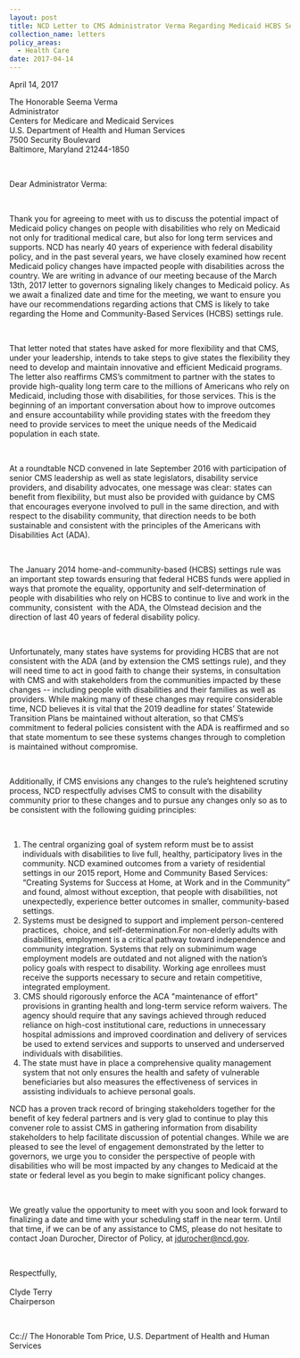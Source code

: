 ```yaml
---
layout: post
title: NCD Letter to CMS Administrator Verma Regarding Medicaid HCBS Settings Rule
collection_name: letters
policy_areas:
  - Health Care
date: 2017-04-14
---
```

April 14, 2017

The Honorable Seema Verma\
Administrator\
Centers for Medicare and Medicaid Services\
U.S. Department of Health and Human Services\
7500 Security Boulevard\
Baltimore, Maryland 21244-1850

 

Dear Administrator Verma:

 

Thank you for agreeing to meet with us to discuss the potential impact of Medicaid policy changes on people with disabilities who rely on Medicaid not only for traditional medical care, but also for long term services and supports. NCD has nearly 40 years of experience with federal disability policy, and in the past several years, we have closely examined how recent Medicaid policy changes have impacted people with disabilities across the country. We are writing in advance of our meeting because of the March 13th, 2017 letter to governors signaling likely changes to Medicaid policy. As we await a finalized date and time for the meeting, we want to ensure you have our recommendations regarding actions that CMS is likely to take regarding the Home and Community-Based Services (HCBS) settings rule. 

 

That letter noted that states have asked for more flexibility and that CMS, under your leadership, intends to take steps to give states the flexibility they need to develop and maintain innovative and efficient Medicaid programs. The letter also reaffirms CMS’s commitment to partner with the states to provide high-quality long term care to the millions of Americans who rely on Medicaid, including those with disabilities, for those services. This is the beginning of an important conversation about how to improve outcomes and ensure accountability while providing states with the freedom they need to provide services to meet the unique needs of the Medicaid population in each state.

 

At a roundtable NCD convened in late September 2016 with participation of senior CMS leadership as well as state legislators, disability service providers, and disability advocates, one message was clear: states can benefit from flexibility, but must also be provided with guidance by CMS that encourages everyone involved to pull in the same direction, and with respect to the disability community, that direction needs to be both sustainable and consistent with the principles of the Americans with Disabilities Act (ADA).

 

The January 2014 home-and-community-based (HCBS) settings rule was an important step towards ensuring that federal HCBS funds were applied in ways that promote the equality, opportunity and self-determination of people with disabilities who rely on HCBS to continue to live and work in the community, consistent  with the ADA, the Olmstead decision and the direction of last 40 years of federal disability policy.

 

Unfortunately, many states have systems for providing HCBS that are not consistent with the ADA (and by extension the CMS settings rule), and they will need time to act in good faith to change their systems, in consultation with CMS and with stakeholders from the communities impacted by these changes -- including people with disabilities and their families as well as providers. While making many of these changes may require considerable time, NCD believes it is vital that the 2019 deadline for states’ Statewide Transition Plans be maintained without alteration, so that CMS’s commitment to federal policies consistent with the ADA is reaffirmed and so that state momentum to see these systems changes through to completion is maintained without compromise.

 

Additionally, if CMS envisions any changes to the rule’s heightened scrutiny process, NCD respectfully advises CMS to consult with the disability community prior to these changes and to pursue any changes only so as to be consistent with the following guiding principles:

 

1. The central organizing goal of system reform must be to assist individuals with disabilities to live full, healthy, participatory lives in the community. NCD examined outcomes from a variety of residential settings in our 2015 report, Home and Community Based Services: “Creating Systems for Success at Home, at Work and in the Community” and found, almost without exception, that people with disabilities, not unexpectedly, experience better outcomes in smaller, community-based settings. 
2. Systems must be designed to support and implement person-centered practices,  choice, and self-determination.For non-elderly adults with disabilities, employment is a critical pathway toward independence and community integration. Systems that rely on subminimum wage employment models are outdated and not aligned with the nation’s policy goals with respect to disability. Working age enrollees must receive the supports necessary to secure and retain competitive, integrated employment.
3. CMS should rigorously enforce the ACA "maintenance of effort" provisions in granting health and long-term service reform waivers. The agency should require that any savings achieved through reduced reliance on high-cost institutional care, reductions in unnecessary hospital admissions and improved coordination and delivery of services be used to extend services and supports to unserved and underserved individuals with disabilities.
4. The state must have in place a comprehensive quality management system that not only ensures the health and safety of vulnerable beneficiaries but also measures the effectiveness of services in assisting individuals to achieve personal goals.

NCD has a proven track record of bringing stakeholders together for the benefit of key federal partners and is very glad to continue to play this convener role to assist CMS in gathering information from disability stakeholders to help facilitate discussion of potential changes. While we are pleased to see the level of engagement demonstrated by the letter to governors, we urge you to consider the perspective of people with disabilities who will be most impacted by any changes to Medicaid at the state or federal level as you begin to make significant policy changes.

 

We greatly value the opportunity to meet with you soon and look forward to finalizing a date and time with your scheduling staff in the near term. Until that time, if we can be of any assistance to CMS, please do not hesitate to contact Joan Durocher, Director of Policy, at [jdurocher@ncd.gov](mailto:jdurocher@ncd.gov).

 

Respectfully,\
 \
Clyde Terry\
Chairperson

 

Cc:// The Honorable Tom Price, U.S. Department of Health and Human Services